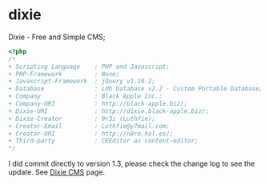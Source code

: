dixie
=====
Dixie - Free and Simple CMS;

```php
<?php
/*
+ Scripting Language    : PHP and Javascript;
+ PHP-Framework         : None;
+ Javascript-Framework  : jQuery v1.10.2;
+ Database              : Ldb Database v2.2 - Custom Portable Database;
+ Company               : Black Apple Inc.;
+ Company-URI           : http://black-apple.biz/;
+ Dixie-URI             : http://dixie.black-apple.biz/;
+ Dixie-Creator         : 9r3i (Luthfie);
+ Creator-Email         : Luthfie@y7mail.com;
+ Creator-URI           : http://n8ro.hol.es/;
+ Third-party           : CKEditor as content-editor;
*/

```


I did commit directly to version 1.3, please check the change log to see the update.
See [Dixie CMS](http://dixie.black-apple.biz/ "Dixie CMS") page.
